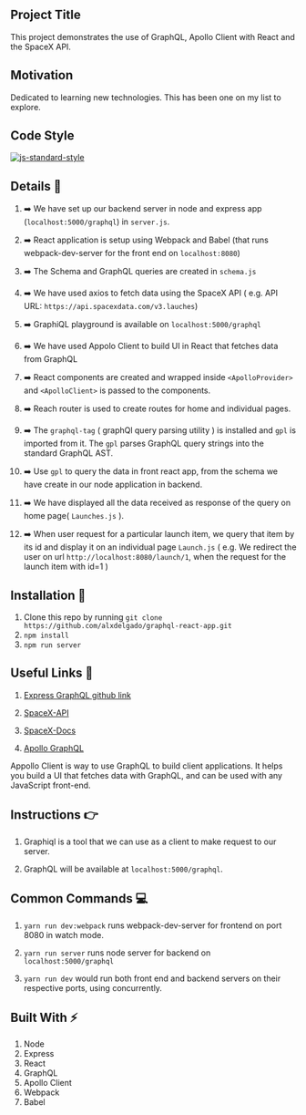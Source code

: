 ## Project Title
This project demonstrates the use of GraphQL, Apollo Client with React and the SpaceX API. 

## Motivation
Dedicated to learning new technologies. This has been one on my list to explore. 

## Code Style

[![js-standard-style](https://img.shields.io/badge/code%20style-standard-brightgreen.svg?style=flat)](https://github.com/feross/standard)

## Details :scroll:
1. :arrow_right: We have set up our backend server in node and express app (`localhost:5000/graphql`) in `server.js`. 

2. :arrow_right: React application is setup using Webpack and Babel (that runs webpack-dev-server for the front end on `localhost:8080`)

3. :arrow_right: The Schema and GraphQL queries are created in `schema.js`

4. :arrow_right: We have used axios to fetch data using the SpaceX API ( e.g. API URL: `https://api.spacexdata.com/v3.lauches`)

5. :arrow_right: GraphiQL playground is available on `localhost:5000/graphql` 

6. :arrow_right: We have used Appolo Client to build UI in React that fetches data from GraphQL

7. :arrow_right: React components are created and wrapped inside `<ApolloProvider>` and `<ApolloClient>` is passed to the components. 

8. :arrow_right: Reach router is used to create routes for home and individual pages.

9. :arrow_right: The `graphql-tag` ( graphQl query parsing utility ) is installed and `gpl` is imported from it. The `gpl` parses GraphQL query strings into the standard GraphQL AST.

10. :arrow_right: Use `gpl` to query the data in front react app, from the schema we have create in our node application in backend.

11. :arrow_right: We have displayed all the data received as response of the query on home page( `Launches.js` ).

12. :arrow_right: When user request for a particular launch item, we query that item by its id and display it on an individual page `Launch.js` ( e.g. We redirect the user on url `http://localhost:8080/launch/1`, when the request for the launch item with id=1 )

## Installation :wrench: 
1. Clone this repo by running `git clone https://github.com/alxdelgado/graphql-react-app.git`
2. `npm install`
3. `npm run server`

## Useful Links :link:
1. [Express GraphQL github link](https://github.com/graphql/express-graphql)

2. [SpaceX-API](https://github.com/r-spacex/SpaceX-API)

3. [SpaceX-Docs](https://docs.spacexdata.com/)

4. [Apollo GraphQL](https://www.apollographql.com/docs/react/)

Appollo Client is way to use GraphQL to build client applications. It helps you build a UI that fetches data with GraphQL, and can be used with any JavaScript front-end.


## Instructions 👉
1. Graphiql is a tool that we can use as a client to make request to our server.

2. GraphQL will be available at `localhost:5000/graphql`. 


## Common Commands :computer:
1. `yarn run dev:webpack` runs webpack-dev-server for frontend on port 8080 in watch mode.

2. `yarn run server` runs node server for backend on `localhost:5000/graphql`

3. `yarn run dev` would run both front end and backend servers on their respective ports, using concurrently. 


## Built With ⚡
1. Node
2. Express
3. React
4. GraphQL
5. Apollo Client
6. Webpack
7. Babel

